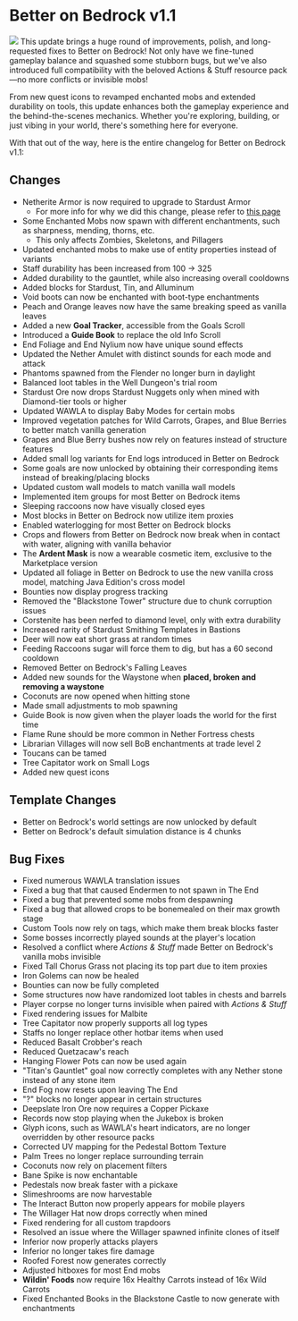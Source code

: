 # Better on Bedrock v1.1
![](/Main/assets/banners/BetterOnBedrock_Artwork_5760x3240.png)
This update brings a huge round of improvements, polish, and long-requested fixes to Better on Bedrock! Not only have we fine-tuned gameplay balance and squashed some stubborn bugs, but we've also introduced full compatibility with the beloved Actions & Stuff resource pack—no more conflicts or invisible mobs!

<YouTubeEmbed videoId="BKXZSrmA3VI" />

From new quest icons to revamped enchanted mobs and extended durability on tools, this update enhances both the gameplay experience and the behind-the-scenes mechanics. Whether you're exploring, building, or just vibing in your world, there's something here for everyone.

With that out of the way, here is the entire changelog for Better on Bedrock v1.1:
## Changes
- Netherite Armor is now required to upgrade to Stardust Armor
  * For more info for why we did this change, please refer to [this page](https://poggy.org/Main/Wiki/items/tools_armor.html#stardust)
- Some Enchanted Mobs now spawn with different enchantments, such as sharpness, mending, thorns, etc.
  * This only affects Zombies, Skeletons, and Pillagers
- Updated enchanted mobs to make use of entity properties instead of variants
- Staff durability has been increased from 100 -> 325
- Added durability to the gauntlet, while also increasing overall cooldowns
- Added blocks for Stardust, Tin, and Alluminum
- Void boots can now be enchanted with boot-type enchantments
- Peach and Orange leaves now have the same breaking speed as vanilla leaves
- Added a new **Goal Tracker**, accessible from the Goals Scroll
- Introduced a **Guide Book** to replace the old Info Scroll
- End Foliage and End Nylium now have unique sound effects
- Updated the Nether Amulet with distinct sounds for each mode and attack
- Phantoms spawned from the Flender no longer burn in daylight
- Balanced loot tables in the Well Dungeon's trial room
- Stardust Ore now drops Stardust Nuggets only when mined with Diamond-tier tools or higher
- Updated WAWLA to display Baby Modes for certain mobs
- Improved vegetation patches for Wild Carrots, Grapes, and Blue Berries to better match vanilla generation
- Grapes and Blue Berry bushes now rely on features instead of structure features
- Added small log variants for End logs introduced in Better on Bedrock
- Some goals are now unlocked by obtaining their corresponding items instead of breaking/placing blocks
- Updated custom wall models to match vanilla wall models
- Implemented item groups for most Better on Bedrock items
- Sleeping raccoons now have visually closed eyes
- Most blocks in Better on Bedrock now utilize item proxies
- Enabled waterlogging for most Better on Bedrock blocks
- Crops and flowers from Better on Bedrock now break when in contact with water, aligning with vanilla behavior
- The **Ardent Mask** is now a wearable cosmetic item, exclusive to the Marketplace version
- Updated all foliage in Better on Bedrock to use the new vanilla cross model, matching Java Edition's cross model
- Bounties now display progress tracking
- Removed the "Blackstone Tower" structure due to chunk corruption issues
- Corstenite has been nerfed to diamond level, only with extra durability
- Increased rarity of Stardust Smithing Templates in Bastions
- Deer will now eat short grass at random times
- Feeding Raccoons sugar will force them to dig, but has a 60 second cooldown
- Removed Better on Bedrock's Falling Leaves
- Added new sounds for the Waystone when **placed, broken and removing a waystone**
- Coconuts are now opened when hitting stone
- Made small adjustments to mob spawning
- Guide Book is now given when the player loads the world for the first time
- Flame Rune should be more common in Nether Fortress chests
- Librarian Villages will now sell BoB enchantments at trade level 2
- Toucans can be tamed
- Tree Capitator work on Small Logs
- Added new quest icons

## Template Changes
- Better on Bedrock's world settings are now unlocked by default
- Better on Bedrock's default simulation distance is 4 chunks

## Bug Fixes
- Fixed numerous WAWLA translation issues
- Fixed a bug that that caused Endermen to not spawn in The End
- Fixed a bug that prevented some mobs from despawning
- Fixed a bug that allowed crops to be bonemealed on their max growth stage
- Custom Tools now rely on tags, which make them break blocks faster
- Some bosses incorrectly played sounds at the player's location
- Resolved a conflict where *Actions & Stuff* made Better on Bedrock's vanilla mobs invisible
- Fixed Tall Chorus Grass not placing its top part due to item proxies
- Iron Golems can now be healed
- Bounties can now be fully completed
- Some structures now have randomized loot tables in chests and barrels
- Player corpse no longer turns invisible when paired with *Actions & Stuff*
- Fixed rendering issues for Malbite
- Tree Capitator now properly supports all log types
- Staffs no longer replace other hotbar items when used
- Reduced Basalt Crobber's reach
- Reduced Quetzacaw's reach
- Hanging Flower Pots can now be used again
- "Titan's Gauntlet" goal now correctly completes with any Nether stone instead of any stone item
- End Fog now resets upon leaving The End
- "?" blocks no longer appear in certain structures
- Deepslate Iron Ore now requires a Copper Pickaxe
- Records now stop playing when the Jukebox is broken
- Glyph icons, such as WAWLA's heart indicators, are no longer overridden by other resource packs
- Corrected UV mapping for the Pedestal Bottom Texture
- Palm Trees no longer replace surrounding terrain
- Coconuts now rely on placement filters
- Bane Spike is now enchantable
- Pedestals now break faster with a pickaxe
- Slimeshrooms are now harvestable
- The Interact Button now properly appears for mobile players
- The Willager Hat now drops correctly when mined
- Fixed rendering for all custom trapdoors
- Resolved an issue where the Willager spawned infinite clones of itself
- Inferior now properly attacks players
- Inferior no longer takes fire damage
- Roofed Forest now generates correctly
- Adjusted hitboxes for most End mobs
- **Wildin' Foods** now require 16x Healthy Carrots instead of 16x Wild Carrots
- Fixed Enchanted Books in the Blackstone Castle to now generate with enchantments